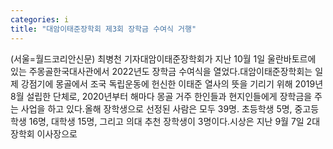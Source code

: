 ```yaml
---
categories: i
title: "대암이태준장학회 제3회 장학금 수여식 거행"
---
```

(서울=월드코리안신문) 최병천 기자대암이태준장학회가 지난 10월 1일 울란바토르에 있는 주몽골한국대사관에서 2022년도 장학금 수여식을 열었다.대암이태준장학회는 일제 강점기에 몽골에서 조국 독립운동에 헌신한 이태준 열사의 뜻을 기리기 위해 2019년 8월 설립한 단체로, 2020년부터 해마다 몽골 거주 한인들과 현지인들에게 장학금을 주는 사업을 하고 있다.올해 장학생으로 선정된 사람은 모두 39명. 초등학생 5명, 중고등학생 16명, 대학생 15명, 그리고 의대 추천 장학생이 3명이다.시상은 지난 9월 7일 2대 장학회 이사장으로